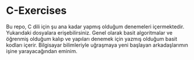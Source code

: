 # C-Exercises
Bu repo, C dili için şu ana kadar yapmış olduğum denemeleri içermektedir. Yukarıdaki dosyalara erişebilirsiniz. Genel olarak basit algoritmalar ve öğrenmiş olduğum kalıp ve yapıları denemek için yazmış olduğum basit kodları içerir.
Bilgisayar bilimleriyle uğraşmaya yeni başlayan arkadaşlarımın işine yarayacağından eminim.
